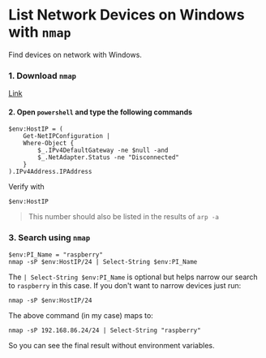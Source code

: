 # List Network Devices on Windows with `nmap`
Find devices on network with Windows.

### 1. Download `nmap`

[Link](https://nmap.org/download.html)



#### 2. Open `powershell` and type the following commands

```
$env:HostIP = (
    Get-NetIPConfiguration |
    Where-Object {
        $_.IPv4DefaultGateway -ne $null -and
        $_.NetAdapter.Status -ne "Disconnected"
    }
).IPv4Address.IPAddress
```

Verify with 
```
$env:HostIP
```

> This number should also be listed in the results of `arp -a`


### 3. Search using `nmap`

```
$env:PI_Name = "raspberry"
nmap -sP $env:HostIP/24 | Select-String $env:PI_Name
```

The `| Select-String $env:PI_Name` is optional but helps narrow our search to `raspberry` in this case. If you don't want to narrow devices just run:

```
nmap -sP $env:HostIP/24
```

The above command (in my case) maps to:
```
nmap -sP 192.168.86.24/24 | Select-String "raspberry"
```
So you can see the final result without environment variables.
